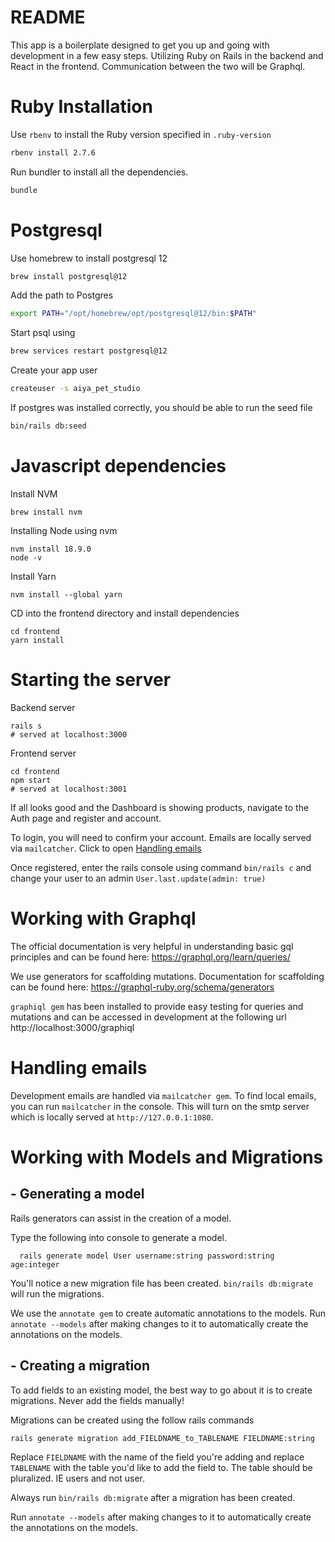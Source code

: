 # README

This app is a boilerplate designed to get you up and going with development in a few easy steps.
Utilizing Ruby on Rails in the backend and React in the frontend.
Communication between the two will be Graphql.

# Ruby Installation
Use `rbenv` to install the Ruby version specified in `.ruby-version`

```sh
rbenv install 2.7.6
```

Run bundler to install all the dependencies.
```sh
bundle
```

# Postgresql
Use homebrew to install postgresql 12
```sh
brew install postgresql@12
```
Add the path to Postgres
```sh
export PATH="/opt/homebrew/opt/postgresql@12/bin:$PATH"
```
Start psql using
```sh
brew services restart postgresql@12
```
Create your app user
```sh
createuser -s aiya_pet_studio
```
If postgres was installed correctly, you should be able to run the seed file
```sh
bin/rails db:seed
```

# Javascript dependencies
Install NVM
```shell
brew install nvm
```
Installing Node using nvm
```shell
nvm install 18.9.0
node -v
```
Install Yarn
```shell
nvm install --global yarn
```
CD into the frontend directory and install dependencies
```shell
cd frontend
yarn install
```

# Starting the server
Backend server
```shell
rails s
# served at localhost:3000
```
Frontend server
```shell
cd frontend
npm start
# served at localhost:3001
```
If all looks good and the Dashboard is showing products, navigate to the Auth page and register and account.

To login, you will need to confirm your account. Emails are locally served via `mailcatcher`. Click to open [Handling emails](#handling-emails)

Once registered, enter the rails console using command `bin/rails c` and change your user to an admin
`User.last.update(admin: true)`

# Working with Graphql
The official documentation is very helpful in understanding basic gql principles and can be found here:
https://graphql.org/learn/queries/

We use generators for scaffolding mutations. Documentation for scaffolding can be found here:
https://graphql-ruby.org/schema/generators

`graphiql gem` has been installed to provide easy testing for queries and mutations and can be accessed in development at the following url
http://localhost:3000/graphiql

# Handling emails
Development emails are handled via `mailcatcher gem`. To find local emails, you can run `mailcatcher` in the console. This will turn on the smtp server which is locally served at `http://127.0.0.1:1080`.

# Working with Models and Migrations
## - Generating a model
Rails generators can assist in the creation of a model.

Type the following into console to generate a model.
```shell
  rails generate model User username:string password:string age:integer
```

You'll notice a new migration file has been created. `bin/rails db:migrate` will run the migrations.

We use the `annotate gem` to create automatic annotations to the models. Run `annotate --models` after making changes to it to automatically create the annotations on the models.

## - Creating a migration
To add fields to an existing model, the best way to go about it is to create migrations. Never add the fields manually!

Migrations can be created using the follow rails commands
```shell
rails generate migration add_FIELDNAME_to_TABLENAME FIELDNAME:string
```

Replace `FIELDNAME` with the name of the field you're adding and replace `TABLENAME` with the table you'd like to add the field to. The table should be pluralized. IE users and not user.

Always run `bin/rails db:migrate` after a migration has been created.

Run `annotate --models` after making changes to it to automatically create the annotations on the models.